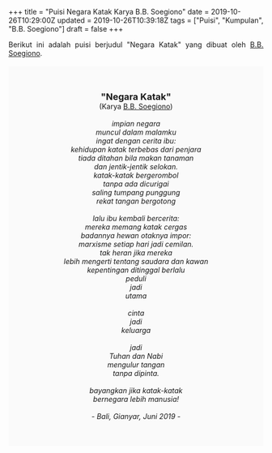 +++
title = "Puisi Negara Katak Karya B.B. Soegiono"
date = 2019-10-26T10:29:00Z
updated = 2019-10-26T10:39:18Z
tags = ["Puisi", "Kumpulan", "B.B. Soegiono"]
draft = false
+++

<div dir="ltr" style="text-align: left;" trbidi="on"><div dir="ltr" style="text-align: left;" trbidi="on"><div style="text-align: justify;">Berikut ini adalah puisi berjudul "Negara Katak" yang dibuat oleh <a href="https://www.litera.co.id/2019/07/27/puisi-puisi-b-b-soegiono/" target="_blank">B.B. Soegiono</a>.</div><br /><div style="background: #FAFAFA; font-size: 14px; height: auto; margin: 0 auto; padding: 50px; text-align: center; width: auto;"><span style="font-size: 18px;"><b>"Negara Katak"</b></span><br />(Karya <a href="https://www.sekata.web.id/tags/b.b.-soegiono/" target="_blank">B.B. Soegiono</a>) <br /><br /><i>impian negara<br />muncul dalam malamku<br />ingat dengan cerita ibu:<br />kehidupan katak terbebas dari penjara<br />tiada ditahan bila makan tanaman<br />dan jentik-jentik selokan.<br />katak-katak bergerombol<br />tanpa ada dicurigai<br />saling tumpang punggung<br />rekat tangan bergotong<br /><br />lalu ibu kembali bercerita:<br />mereka memang katak cergas<br />badannya hewan otaknya impor:<br />marxisme setiap hari jadi cemilan.<br />tak heran jika mereka<br />lebih mengerti tentang saudara dan kawan<br />kepentingan ditinggal berlalu<br />peduli<br />jadi<br />utama<br /><br />cinta<br />jadi <br />keluarga<br /><br />jadi <br />Tuhan dan Nabi<br />mengulur tangan<br />tanpa dipinta.<br /><br />bayangkan jika katak-katak<br />bernegara lebih manusia!<br /><br />- Bali, Gianyar, Juni 2019 -</i></div></div></div>

